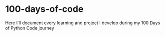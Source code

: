 # 100-days-of-code
Here I'll document every learning and project I develop during my 100 Days of Python Code journey
